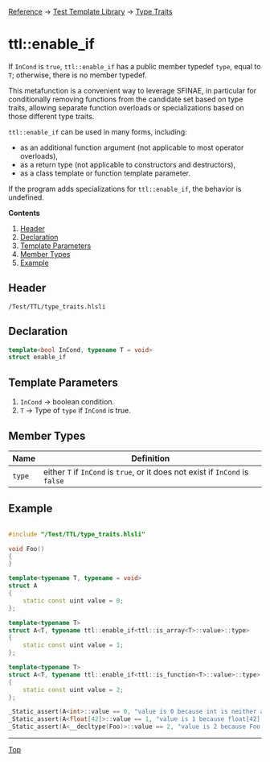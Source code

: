 [Reference](../../ShaderTestFramework.md) -> [Test Template Library](../TTL.md) -> [Type Traits](./TypeTraitsHeader.md)

# ttl::enable_if

If `InCond` is `true`, `ttl::enable_if` has a public member typedef `type`, equal to `T`; otherwise, there is no member typedef.

This metafunction is a convenient way to leverage SFINAE, in particular for conditionally removing functions from the candidate set based on type traits, allowing separate function overloads or specializations based on those different type traits.

`ttl::enable_if` can be used in many forms, including:

- as an additional function argument (not applicable to most operator overloads),
- as a return type (not applicable to constructors and destructors),
- as a class template or function template parameter. 

If the program adds specializations for `ttl::enable_if`, the behavior is undefined. 

**Contents**
1. [Header](#header)
2. [Declaration](#declaration)
3. [Template Parameters](#template-parameters)
4. [Member Types](#member-types)
5. [Example](#example)

## Header

`/Test/TTL/type_traits.hlsli`

## Declaration

```c++
template<bool InCond, typename T = void>
struct enable_if
```

## Template Parameters

1. `InCond` -> boolean condition.
2. `T` -> Type of `type` if `InCond` is true.

## Member Types

| Name | Definition |
|---------------|----------------------------|
| `type`        | either `T` if `InCond` is `true`, or it does not exist if `InCond` is `false` |

## Example

```c++

#include "/Test/TTL/type_traits.hlsli"

void Foo()
{
}

template<typename T, typename = void>
struct A
{
    static const uint value = 0;
};

template<typename T>
struct A<T, typename ttl::enable_if<ttl::is_array<T>::value>::type>
{
    static const uint value = 1;
};

template<typename T>
struct A<T, typename ttl::enable_if<ttl::is_function<T>::value>::type>
{
    static const uint value = 2;
};

_Static_assert(A<int>::value == 0, "value is 0 because int is neither an array or a function so it takes the primary template");
_Static_assert(A<float[42]>::value == 1, "value is 1 because float[42] is an array so it takes the first specialization");
_Static_assert(A<__decltype(Foo)>::value == 2, "value is 2 because Foo is a function so it takes the second specialization");

```
---

[Top](#ttlenable_if)